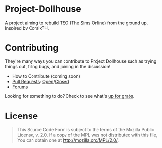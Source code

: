 # Project-Dollhouse

A project aiming to rebuild TSO (The Sims Online) from the ground up. Inspired by [CorsixTH](https://github.com/CorsixTH).

# Contributing
They're many ways you can contribute to Project Dollhouse such as trying things out, filing bugs, and joining in the discussion!

* How to Contribute (coming soon)
* [Pull Requests](https://github.com/Afr0Games/Project-Dollhouse/pulls): [Open](https://github.com/Afr0Games/Project-Dollhouse/pulls)/[Closed](https://github.com/Afr0Games/Project-Dollhouse/issues?q=is%3Apr+is%3Aclosed)
* [Forums](http://forum.afr0games.com)

Looking for something to do? Check to see what's [up for grabs](https://github.com/Afr0Games/Project-Dollhouse/labels/up%20for%20grabs).

# License
> This Source Code Form is subject to the terms of the Mozilla Public License, v. 2.0.
> If a copy of the MPL was not distributed with this file, You can obtain one at
> http://mozilla.org/MPL/2.0/.